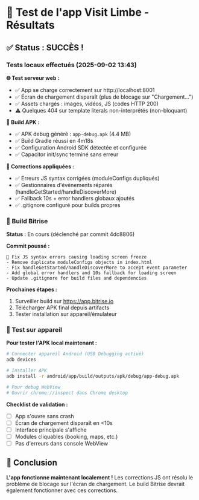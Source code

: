 # 🎉 Test de l'app Visit Limbe - Résultats

## ✅ Status : SUCCÈS !

### Tests locaux effectués (2025-09-02 13:43)

**🌐 Test serveur web :**
- ✅ App se charge correctement sur http://localhost:8001
- ✅ Écran de chargement disparaît (plus de blocage sur "Chargement...")
- ✅ Assets chargés : images, vidéos, JS (codes HTTP 200)
- ⚠️ Quelques 404 sur template literals non-interprétés (non-bloquant)

**📱 Build APK :**
- ✅ APK debug généré : `app-debug.apk` (4.4 MB)
- ✅ Build Gradle réussi en 4m18s
- ✅ Configuration Android SDK détectée et configurée
- ✅ Capacitor init/sync terminé sans erreur

**🔧 Corrections appliquées :**
- ✅ Erreurs JS syntax corrigées (moduleConfigs dupliqués)
- ✅ Gestionnaires d'événements réparés (handleGetStarted/handleDiscoverMore)
- ✅ Fallback 10s + error handlers globaux ajoutés
- ✅ .gitignore configuré pour builds propres

### 🚀 Build Bitrise

**Status :** En cours (déclenché par commit 4dc8806)

**Commit poussé :** 
```
🐛 Fix JS syntax errors causing loading screen freeze
- Remove duplicate moduleConfigs objects in index.html  
- Fix handleGetStarted/handleDiscoverMore to accept event parameter
- Add global error handlers and 10s fallback for loading screen
- Update .gitignore for build files and dependencies
```

**Prochaines étapes :**
1. Surveiller build sur https://app.bitrise.io
2. Télécharger APK final depuis artifacts
3. Tester installation sur appareil/émulateur

### 🧪 Test sur appareil

**Pour tester l'APK local maintenant :**
```bash
# Connecter appareil Android (USB Debugging activé)
adb devices

# Installer APK
adb install -r android/app/build/outputs/apk/debug/app-debug.apk

# Pour debug WebView
# Ouvrir chrome://inspect dans Chrome desktop
```

**Checklist de validation :**
- [ ] App s'ouvre sans crash
- [ ] Écran de chargement disparaît en <10s  
- [ ] Interface principale s'affiche
- [ ] Modules cliquables (booking, maps, etc.)
- [ ] Pas d'erreurs dans console WebView

## 🎯 Conclusion

**L'app fonctionne maintenant localement !** Les corrections JS ont résolu le problème de blocage sur l'écran de chargement. Le build Bitrise devrait également fonctionner avec ces corrections.
